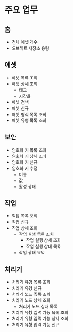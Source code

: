 # 주요 업무

## 홈
- 전체 에셋 개수
- 오브젝트 저장소 용량

## 에셋
- 에셋 목록 조회
- 에셋 상세 조회
    - 태그
    - 시각화
- 에셋 검색
- 에셋 신규
- 에셋 형식 목록 조회
- 에셋 유형 목록 조회

## 보안
- 암호화 키 목록 조회
- 암호화 키 상세 조회
- 암호화 키 신규
- 암호화 키 수정
    - 이름
    - 값
    - 활성 상태

## 작업
- 작업 목록 조회
- 작업 신규
- 작업 상세 조회
    - 작업 실행 목록 조회
        - 작업 실행 상세 조회
        - 작업 실행 상태 목록
    - 작업 상태 요약

## 처리기
- 처리기 유형 목록 조회
- 처리기 유형 신규
- 처리기 노드 목록 조회
- 처리기 노드 상세 조회
    - 처리기 노드 상태 목록
- 처리기 유형 입력 기능 목록 조회
- 처리기 유형 입력 기능 상세 조회
- 처리기 유형 입력 기능 신규
